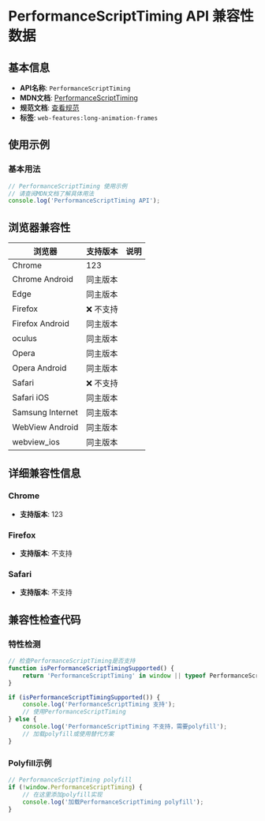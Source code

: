 # PerformanceScriptTiming API 兼容性数据

## 基本信息

- **API名称**: `PerformanceScriptTiming`
- **MDN文档**: [PerformanceScriptTiming](https://developer.mozilla.org/docs/Web/API/PerformanceScriptTiming)
- **规范文档**: [查看规范](https://w3c.github.io/long-animation-frames/#sec-PerformanceScriptTiming)
- **标签**: `web-features:long-animation-frames`

## 使用示例

### 基本用法

```javascript
// PerformanceScriptTiming 使用示例
// 请查阅MDN文档了解具体用法
console.log('PerformanceScriptTiming API');
```

## 浏览器兼容性

| 浏览器 | 支持版本 | 说明 |
|--------|----------|------|
| Chrome | 123 |  |
| Chrome Android | 同主版本 |  |
| Edge | 同主版本 |  |
| Firefox | ❌ 不支持 |  |
| Firefox Android | 同主版本 |  |
| oculus | 同主版本 |  |
| Opera | 同主版本 |  |
| Opera Android | 同主版本 |  |
| Safari | ❌ 不支持 |  |
| Safari iOS | 同主版本 |  |
| Samsung Internet | 同主版本 |  |
| WebView Android | 同主版本 |  |
| webview_ios | 同主版本 |  |

## 详细兼容性信息

### Chrome

- **支持版本**: 123

### Firefox

- **支持版本**: 不支持

### Safari

- **支持版本**: 不支持

## 兼容性检查代码

### 特性检测

```javascript
// 检查PerformanceScriptTiming是否支持
function isPerformanceScriptTimingSupported() {
    return 'PerformanceScriptTiming' in window || typeof PerformanceScriptTiming !== 'undefined';
}

if (isPerformanceScriptTimingSupported()) {
    console.log('PerformanceScriptTiming 支持');
    // 使用PerformanceScriptTiming
} else {
    console.log('PerformanceScriptTiming 不支持，需要polyfill');
    // 加载polyfill或使用替代方案
}
```

### Polyfill示例

```javascript
// PerformanceScriptTiming polyfill
if (!window.PerformanceScriptTiming) {
    // 在这里添加polyfill实现
    console.log('加载PerformanceScriptTiming polyfill');
}
```

